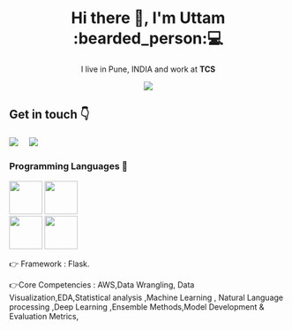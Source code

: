 <h1 align='center'> Hi there 👋, I'm Uttam  :bearded_person:💻 </h1>

<p align='center'>
  I live in Pune, INDIA and work at <b>TCS</b> 
</p>

<p align='center'>
  <a href="#"><img src="https://visitor-badge.glitch.me/badge?page_id=Uttam580.Uttam580"></a>
</p>

## Get in touch :point_down: <p align='center'>
  <a href="https://www.linkedin.com/in/uttam-choudhary-980554110/"><img src="https://img.shields.io/badge/linkedin-%230077B5.svg?&style=for-the-badge&logo=linkedin&logoColor=white" /></a>&nbsp;&nbsp;&nbsp;&nbsp;
  <a href="mailto:choudharyuttam94@gmail.com?subject=Olá%20Uttam"><img src="https://img.shields.io/badge/gmail-%23D14836.svg?&style=for-the-badge&logo=gmail&logoColor=white" /></a>&nbsp;&nbsp;&nbsp;&nbsp;

</p>


### Programming Languages  :rocket:

<img src="https://github.com/Uttam580/Uttam580/blob/master/img/python.png" width=60>  <img src="https://github.com/Uttam580/Uttam580/blob/master/img/r.jpg" width=60>  
<img src="https://github.com/Uttam580/Uttam580/blob/master/img/html.png" width=60>   <img src="https://github.com/Uttam580/Uttam580/blob/master/img/css.jpg" width=60> 





:point_right: Framework : Flask.

:point_right:Core Competencies : AWS,Data Wrangling, Data Visualization,EDA,Statistical analysis ,Machine Learning , Natural Language processing ,Deep Learning ,Ensemble                Methods,Model Development & Evaluation Metrics, 
